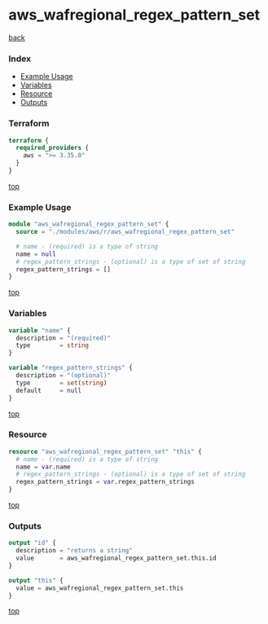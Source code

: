 # aws_wafregional_regex_pattern_set

[back](../aws.md)

### Index

- [Example Usage](#example-usage)
- [Variables](#variables)
- [Resource](#resource)
- [Outputs](#outputs)

### Terraform

```terraform
terraform {
  required_providers {
    aws = ">= 3.35.0"
  }
}
```

[top](#index)

### Example Usage

```terraform
module "aws_wafregional_regex_pattern_set" {
  source = "./modules/aws/r/aws_wafregional_regex_pattern_set"

  # name - (required) is a type of string
  name = null
  # regex_pattern_strings - (optional) is a type of set of string
  regex_pattern_strings = []
}
```

[top](#index)

### Variables

```terraform
variable "name" {
  description = "(required)"
  type        = string
}

variable "regex_pattern_strings" {
  description = "(optional)"
  type        = set(string)
  default     = null
}
```

[top](#index)

### Resource

```terraform
resource "aws_wafregional_regex_pattern_set" "this" {
  # name - (required) is a type of string
  name = var.name
  # regex_pattern_strings - (optional) is a type of set of string
  regex_pattern_strings = var.regex_pattern_strings
}
```

[top](#index)

### Outputs

```terraform
output "id" {
  description = "returns a string"
  value       = aws_wafregional_regex_pattern_set.this.id
}

output "this" {
  value = aws_wafregional_regex_pattern_set.this
}
```

[top](#index)